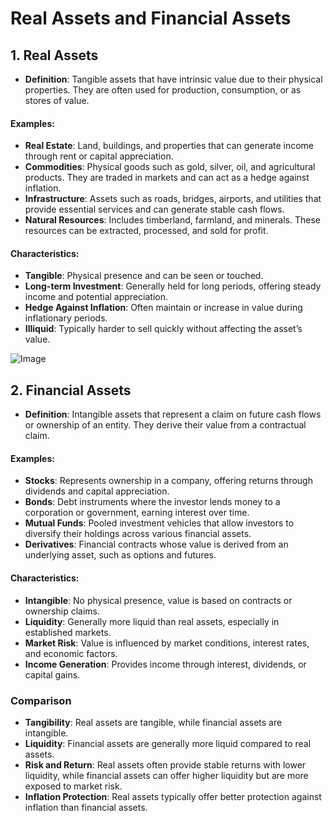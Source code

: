 # Real Assets and Financial Assets

## **1. Real Assets**
- **Definition**: Tangible assets that have intrinsic value due to their physical properties. They are often used for production, consumption, or as stores of value.

#### Examples:
  - **Real Estate**: Land, buildings, and properties that can generate income through rent or capital appreciation.
  - **Commodities**: Physical goods such as gold, silver, oil, and agricultural products. They are traded in markets and can act as a hedge against inflation.
  - **Infrastructure**: Assets such as roads, bridges, airports, and utilities that provide essential services and can generate stable cash flows.
  - **Natural Resources**: Includes timberland, farmland, and minerals. These resources can be extracted, processed, and sold for profit.

#### Characteristics:
  - **Tangible**: Physical presence and can be seen or touched.
  - **Long-term Investment**: Generally held for long periods, offering steady income and potential appreciation.
  - **Hedge Against Inflation**: Often maintain or increase in value during inflationary periods.
  - **Illiquid**: Typically harder to sell quickly without affecting the asset’s value.

![Image](https://i.ytimg.com/vi/FtCWvOTQ8vQ/maxresdefault.jpg)

## **2. Financial Assets**

- **Definition**: Intangible assets that represent a claim on future cash flows or ownership of an entity. They derive their value from a contractual claim.

#### Examples:
  - **Stocks**: Represents ownership in a company, offering returns through dividends and capital appreciation.
  - **Bonds**: Debt instruments where the investor lends money to a corporation or government, earning interest over time.
  - **Mutual Funds**: Pooled investment vehicles that allow investors to diversify their holdings across various financial assets.
  - **Derivatives**: Financial contracts whose value is derived from an underlying asset, such as options and futures.

#### Characteristics:
  - **Intangible**: No physical presence, value is based on contracts or ownership claims.
  - **Liquidity**: Generally more liquid than real assets, especially in established markets.
  - **Market Risk**: Value is influenced by market conditions, interest rates, and economic factors.
  - **Income Generation**: Provides income through interest, dividends, or capital gains.

### **Comparison**

- **Tangibility**: Real assets are tangible, while financial assets are intangible.
- **Liquidity**: Financial assets are generally more liquid compared to real assets.
- **Risk and Return**: Real assets often provide stable returns with lower liquidity, while financial assets can offer higher liquidity but are more exposed to market risk.
- **Inflation Protection**: Real assets typically offer better protection against inflation than financial assets.
